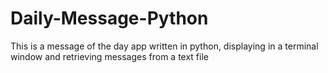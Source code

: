 # Daily-Message-Python
This is a message of the day app written in python, displaying in a terminal window and retrieving messages from a text file
